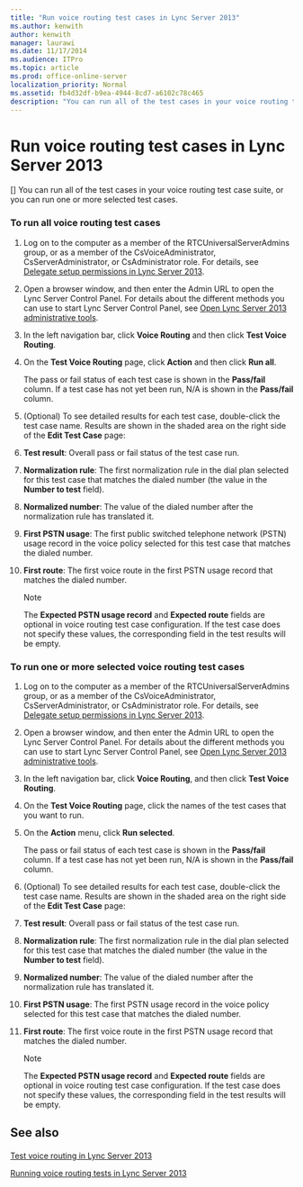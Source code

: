 ```yaml
---
title: "Run voice routing test cases in Lync Server 2013"
ms.author: kenwith
author: kenwith
manager: laurawi
ms.date: 11/17/2014
ms.audience: ITPro
ms.topic: article
ms.prod: office-online-server
localization_priority: Normal
ms.assetid: fb4d32df-b9ea-4944-8cd7-a6102c78c465
description: "You can run all of the test cases in your voice routing test case suite, or you can run one or more selected test cases."
---
```


# Run voice routing test cases in Lync Server 2013
[]
You can run all of the test cases in your voice routing test case suite, or you can run one or more selected test cases.
  
### To run all voice routing test cases

1. Log on to the computer as a member of the RTCUniversalServerAdmins group, or as a member of the CsVoiceAdministrator, CsServerAdministrator, or CsAdministrator role. For details, see [Delegate setup permissions in Lync Server 2013](delegate-setup-permissions.md).
    
2. Open a browser window, and then enter the Admin URL to open the Lync Server Control Panel. For details about the different methods you can use to start Lync Server Control Panel, see [Open Lync Server 2013 administrative tools](open-lync-server-administrative-tools.md).
    
3. In the left navigation bar, click **Voice Routing** and then click **Test Voice Routing**.
    
4. On the **Test Voice Routing** page, click **Action** and then click **Run all**.
    
    The pass or fail status of each test case is shown in the **Pass/fail** column. If a test case has not yet been run, N/A is shown in the **Pass/fail** column. 
    
5. (Optional) To see detailed results for each test case, double-click the test case name. Results are shown in the shaded area on the right side of the **Edit Test Case** page: 
    
1. **Test result**: Overall pass or fail status of the test case run.
    
2. **Normalization rule**: The first normalization rule in the dial plan selected for this test case that matches the dialed number (the value in the **Number to test** field). 
    
3. **Normalized number**: The value of the dialed number after the normalization rule has translated it.
    
4. **First PSTN usage**: The first public switched telephone network (PSTN) usage record in the voice policy selected for this test case that matches the dialed number.
    
5. **First route**: The first voice route in the first PSTN usage record that matches the dialed number.
    
    > [!NOTE]
    > The **Expected PSTN usage record** and **Expected route** fields are optional in voice routing test case configuration. If the test case does not specify these values, the corresponding field in the test results will be empty. 
  
### To run one or more selected voice routing test cases

1. Log on to the computer as a member of the RTCUniversalServerAdmins group, or as a member of the CsVoiceAdministrator, CsServerAdministrator, or CsAdministrator role. For details, see [Delegate setup permissions in Lync Server 2013](delegate-setup-permissions.md).
    
2. Open a browser window, and then enter the Admin URL to open the Lync Server Control Panel. For details about the different methods you can use to start Lync Server Control Panel, see [Open Lync Server 2013 administrative tools](open-lync-server-administrative-tools.md).
    
3. In the left navigation bar, click **Voice Routing**, and then click **Test Voice Routing**.
    
4. On the **Test Voice Routing** page, click the names of the test cases that you want to run. 
    
5. On the **Action** menu, click **Run selected**.
    
    The pass or fail status of each test case is shown in the **Pass/fail** column. If a test case has not yet been run, N/A is shown in the **Pass/fail** column. 
    
6. (Optional) To see detailed results for each test case, double-click the test case name. Results are shown in the shaded area on the right side of the **Edit Test Case** page: 
    
1. **Test result**: Overall pass or fail status of the test case run.
    
2. **Normalization rule**: The first normalization rule in the dial plan selected for this test case that matches the dialed number (the value in the **Number to test** field). 
    
3. **Normalized number**: The value of the dialed number after the normalization rule has translated it.
    
4. **First PSTN usage**: The first PSTN usage record in the voice policy selected for this test case that matches the dialed number.
    
5. **First route**: The first voice route in the first PSTN usage record that matches the dialed number.
    
    > [!NOTE]
    > The **Expected PSTN usage record** and **Expected route** fields are optional in voice routing test case configuration. If the test case does not specify these values, the corresponding field in the test results will be empty. 
  
## See also

#### 

[Test voice routing in Lync Server 2013](test-voice-routing.md)
  
[Running voice routing tests in Lync Server 2013](running-voice-routing-tests.md)

